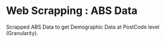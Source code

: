 # Web Scrapping : ABS Data 
 Scrapped ABS Data to get Demographic Data at PostCode level (Granularity).
